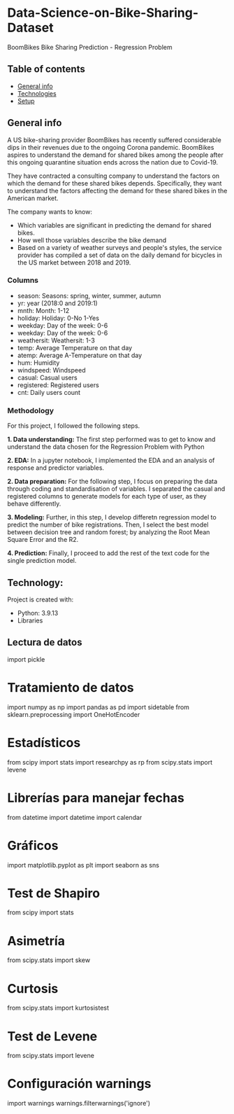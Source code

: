 # Data-Science-on-Bike-Sharing-Dataset
BoomBikes Bike Sharing Prediction - Regression Problem

## Table of contents
* [General info](#general-info)
* [Technologies](#technologies)
* [Setup](#setup)

## General info

A US bike-sharing provider BoomBikes has recently suffered considerable dips in their revenues due to the ongoing Corona pandemic.  BoomBikes aspires to understand the demand for shared bikes among the people after this ongoing quarantine situation ends across the nation due to Covid-19. 

They have contracted a consulting company to understand the factors on which the demand for these shared bikes depends. Specifically, they want to understand the factors affecting the demand for these shared bikes in the American market. 

The company wants to know:

- Which variables are significant in predicting the demand for shared bikes.
- How well those variables describe the bike demand
- Based on a variety of weather surveys and people's styles, the service provider has compiled a set of data on the daily demand for bicycles in the US market between 2018 and 2019.

### Columns

- season: Seasons: spring, winter, summer, autumn
- yr: year (2018:0 and 2019:1)
- mnth: Month: 1-12
- holiday: Holiday: 0-No 1-Yes
- weekday: Day of the week: 0-6
- weekday: Day of the week: 0-6
- weathersit: Weathersit: 1-3
- temp: Average Temperature on that day
- atemp: Average A-Temperature on that day
- hum: Humidity
- windspeed: Windspeed
- casual: Casual users
- registered: Registered users
- cnt: Daily users count

### Methodology

For this project, I followed the following steps.

**1. Data understanding:**
The first step performed was to get to know and understand the data chosen for the Regression Problem with Python

**2. EDA:**
In a jupyter notebook, I implemented the EDA and an analysis of response and predictor variables.

**2. Data preparation:**
For the following step, I focus on preparing the data through coding and standardisation of variables. I separated the casual and registered columns to generate models for each type of user, as they behave differently.

**3. Modeling:**
Further, in this step, I develop differetn regression model to predict the number of bike registrations. Then, I select the best model between decision tree and random forest; by analyzing the Root Mean Square Error and the R2.

**4. Prediction:**
Finally, I proceed to add the rest of the text code for the single prediction model.

## Technology:
Project is created with:
* Python: 3.9.13
* Libraries

Lectura de datos
----
import pickle

Tratamiento de datos
==============================================================================
import numpy as np
import pandas as pd
import sidetable
from sklearn.preprocessing import OneHotEncoder

Estadísticos
==============================================================================
from scipy import stats
import researchpy as rp
from scipy.stats import levene

Librerías para manejar fechas
==============================================================================
from datetime import datetime
import calendar

Gráficos
==============================================================================
import matplotlib.pyplot as plt
import seaborn as sns

Test de Shapiro
==============================================================================
from scipy import stats

Asimetría
==============================================================================
from scipy.stats import skew

Curtosis
==============================================================================
from scipy.stats import kurtosistest

Test de Levene
==============================================================================
from scipy.stats import levene

Configuración warnings
==============================================================================
import warnings
warnings.filterwarnings('ignore')


